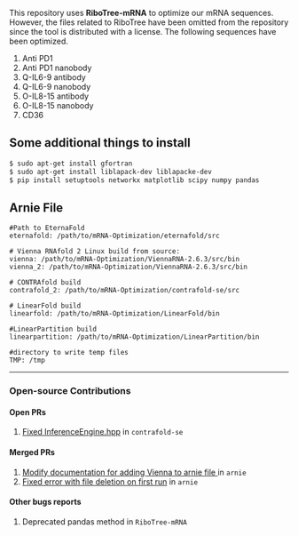This repository uses **RiboTree-mRNA** to optimize our mRNA sequences. However, the files related to RiboTree have been omitted from the repository since the tool is distributed with a license. The following sequences have been optimized.

1. Anti PD1
2. Anti PD1 nanobody
3. Q-IL6-9 antibody
4. Q-IL6-9 nanobody
5. O-IL8-15 antibody
6. O-IL8-15 nanobody
7. CD36

## Some additional things to install

```bash
$ sudo apt-get install gfortran
$ sudo apt-get install liblapack-dev liblapacke-dev
$ pip install setuptools networkx matplotlib scipy numpy pandas
```

## Arnie File

```
#Path to EternaFold
eternafold: /path/to/mRNA-Optimization/eternafold/src

# Vienna RNAfold 2 Linux build from source:
vienna: /path/to/mRNA-Optimization/ViennaRNA-2.6.3/src/bin
vienna_2: /path/to/mRNA-Optimization/ViennaRNA-2.6.3/src/bin

# CONTRAfold build
contrafold_2: /path/to/mRNA-Optimization/contrafold-se/src

# LinearFold build
linearfold: /path/to/mRNA-Optimization/LinearFold/bin

#LinearPartition build
linearpartition: /path/to/mRNA-Optimization/LinearPartition/bin

#directory to write temp files
TMP: /tmp
```
---

### Open-source Contributions 

#### Open PRs
1. [Fixed InferenceEngine.hpp](https://github.com/csfoo/contrafold-se/pull/4) in `contrafold-se`

#### Merged PRs
1. [Modify documentation for adding Vienna to arnie file ](https://github.com/DasLab/arnie/pull/30) in `arnie`
2. [Fixed error with file deletion on first run](https://github.com/DasLab/arnie/pull/31) in `arnie`

#### Other bugs reports

1. Deprecated pandas method in `RiboTree-mRNA`
